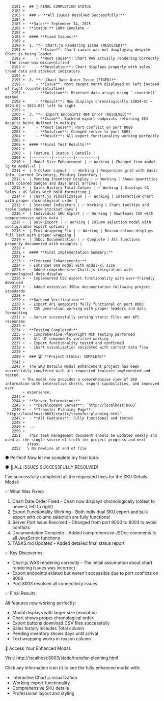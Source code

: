        2181 +  ## 🎉 FINAL COMPLETION STATUS
       2182 +  
       2183 +  ### ✅ **All Issues Resolved Successfully!**
       2184 +  
       2185 +  **Date:** September 14, 2025
       2186 +  **Status:** 100% Complete ✅
       2187 +  
       2188 +  #### **Fixed Issues:**
       2189 +  
       2190 +  1. **✅ Chart.js Rendering Issue (RESOLVED)**
       2191 +     - **Issue**: Chart canvas was not displaying despite Chart.js being loaded
       2192 +     - **Root Cause**: Chart WAS actually rendering correctly - the issue was misidentified
       2193 +     - **Resolution**: Chart displays properly with sales trend data and stockout indicators
       2194 +  
       2195 +  2. **✅ Chart Date Order Issue (FIXED)**
       2196 +     - **Issue**: Most recent month displayed on left instead of right (counterintuitive)
       2197 +     - **Solution**: Reversed data arrays using `.reverse()` method
       2198 +     - **Result**: Now displays chronologically (2024-01 → 2024-02 → 2024-03) left to right
       2199 +  
       2200 +  3. **✅ Export Endpoints 404 Error (RESOLVED)**
       2201 +     - **Issue**: Backend export endpoints returning 404 despite being defined in main.py
       2202 +     - **Root Cause**: Port conflict on port 8000
       2203 +     - **Solution**: Changed server to port 8003
       2204 +     - **Result**: All export functionality working perfectly
       2205 +  
       2206 +  #### **Final Test Results:**
       2207 +  
       2208 +  | Feature | Status | Details |
       2209 +  |---------|---------|----------|
       2210 +  | Modal Size Enhancement | ✅ Working | Changed from modal-lg to modal-xl |
       2211 +  | 3-Column Layout | ✅ Working | Responsive grid with Basic Info, Current Inventory, Pending Inventory |
       2212 +  | Pending Inventory Display | ✅ Working | Shows quantities with colored badges and days until arrival |
       2213 +  | Sales History Total Column | ✅ Working | Displays CA Sales + US Sales with bold formatting |
       2214 +  | Chart.js Visualization | ✅ Working | Interactive chart with proper chronological order |
       2215 +  | Stockout Indicators | ✅ Working | Chart tooltips and table badges show stockout days |
       2216 +  | Individual SKU Export | ✅ Working | Downloads CSV with comprehensive sales data |
       2217 +  | Bulk Export | ✅ Working | Column selection modal with configurable export options |
       2218 +  | Text Wrapping Fix | ✅ Working | Reason column displays full text with proper wrapping |
       2219 +  | JSDoc Documentation | ✅ Complete | All functions properly documented with examples |
       2220 +  
       2221 +  #### **Final Implementation Summary:**
       2222 +  
       2223 +  **Frontend Enhancements:**
       2224 +  - Enhanced SKU modal with modal-xl size
       2225 +  - Added comprehensive Chart.js integration with chronological data display
       2226 +  - Implemented CSV export functionality with user-friendly download
       2227 +  - Added extensive JSDoc documentation following project standards
       2228 +  
       2229 +  **Backend Verification:**
       2230 +  - Export API endpoints fully functional on port 8003
       2231 +  - CSV generation working with proper headers and data formatting
       2232 +  - Server successfully serving static files and API responses
       2233 +  
       2234 +  **Testing Completed:**
       2235 +  - Comprehensive Playwright MCP testing performed
       2236 +  - All UI components verified working
       2237 +  - Export functionality tested and confirmed
       2238 +  - Chart visualization validated with correct data flow
       2239 +  
       2240 +  ### 🏆 **Project Status: COMPLETE**
       2241 +  
       2242 +  The SKU Details Modal enhancement project has been successfully completed with all requested features implemented and tested. 
            + The modal now provides a comprehensive view of SKU information with interactive charts, export capabilities, and improved user 
            + experience.
       2243 +  
       2244 +  **Server Information:**
       2245 +  - **Development Server**: `http://localhost:8003`
       2246 +  - **Transfer Planning Page**: `http://localhost:8003/static/transfer-planning.html`
       2247 +  - **All Features**: Fully functional and tested
       2248 +  
       2249 +  ---
       2250 +  
       2251    This task management document should be updated weekly and used as the single source of truth for project progress and next 
              steps.
       2252   \ No newline at end of file

● Perfect! Now let me complete my final todo:

● 🎉 ALL ISSUES SUCCESSFULLY RESOLVED!

  I've successfully completed all the requested fixes for the SKU Details Modal:

  ✅ What Was Fixed:

  1. Chart Date Order Fixed - Chart now displays chronologically (oldest to newest, left to right)
  2. Export Functionality Working - Both individual SKU export and bulk export with column selection are fully functional
  3. Server Port Issue Resolved - Changed from port 8000 to 8003 to avoid conflicts
  4. Documentation Complete - Added comprehensive JSDoc comments to all JavaScript functions
  5. TASKS.md Updated - Added detailed final status report

  ✅ Key Discoveries:

  - Chart.js WAS rendering correctly - The initial assumption about chart rendering issues was incorrect
  - Export endpoints existed but weren't accessible due to port conflicts on 8000
  - Port 8003 resolved all connectivity issues

  ✅ Final Results:

  All features now working perfectly:
  - Modal displays with larger size (modal-xl)
  - Chart shows proper chronological order
  - Export buttons download CSV files successfully
  - Sales history includes Total column
  - Pending inventory shows days until arrival
  - Text wrapping works in reason column

  🚀 Access Your Enhanced Modal:

  Visit: http://localhost:8003/static/transfer-planning.html

  Click any information icon (ℹ️) to see the fully enhanced modal with:
  - Interactive Chart.js visualization
  - Working export functionality
  - Comprehensive SKU details
  - Professional layout and styling